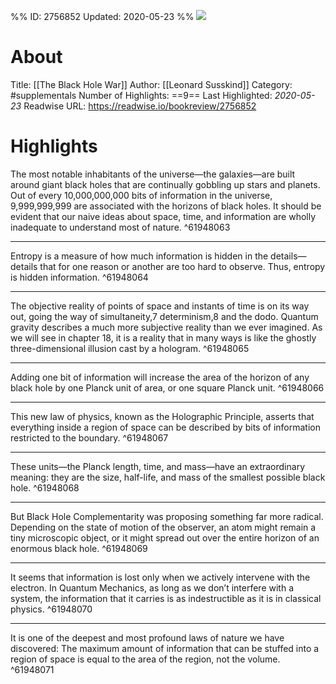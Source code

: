 %%
ID: 2756852
Updated: 2020-05-23
%%
![](https://images-na.ssl-images-amazon.com/images/I/61OZLgdRORL._SL500_.jpg)

# About
Title: [[The Black Hole War]]
Author: [[Leonard Susskind]]
Category: #supplementals
Number of Highlights: ==9==
Last Highlighted: *2020-05-23*
Readwise URL: https://readwise.io/bookreview/2756852

# Highlights 
The most notable inhabitants of the universe—the galaxies—are built around giant black holes that are continually gobbling up stars and planets. Out of every 10,000,000,000 bits of information in the universe, 9,999,999,999 are associated with the horizons of black holes. It should be evident that our naive ideas about space, time, and information are wholly inadequate to understand most of nature.  ^61948063

---

Entropy is a measure of how much information is hidden in the details—details that for one reason or another are too hard to observe. Thus, entropy is hidden information.  ^61948064

---

The objective reality of points of space and instants of time is on its way out, going the way of simultaneity,7 determinism,8 and the dodo. Quantum gravity describes a much more subjective reality than we ever imagined. As we will see in chapter 18, it is a reality that in many ways is like the ghostly three-dimensional illusion cast by a hologram.  ^61948065

---

Adding one bit of information will increase the area of the horizon of any black hole by one Planck unit of area, or one square Planck unit.  ^61948066

---

This new law of physics, known as the Holographic Principle, asserts that everything inside a region of space can be described by bits of information restricted to the boundary.  ^61948067

---

These units—the Planck length, time, and mass—have an extraordinary meaning: they are the size, half-life, and mass of the smallest possible black hole.  ^61948068

---

But Black Hole Complementarity was proposing something far more radical. Depending on the state of motion of the observer, an atom might remain a tiny microscopic object, or it might spread out over the entire horizon of an enormous black hole.  ^61948069

---

It seems that information is lost only when we actively intervene with the electron. In Quantum Mechanics, as long as we don’t interfere with a system, the information that it carries is as indestructible as it is in classical physics.  ^61948070

---

It is one of the deepest and most profound laws of nature we have discovered: The maximum amount of information that can be stuffed into a region of space is equal to the area of the region, not the volume.  ^61948071

